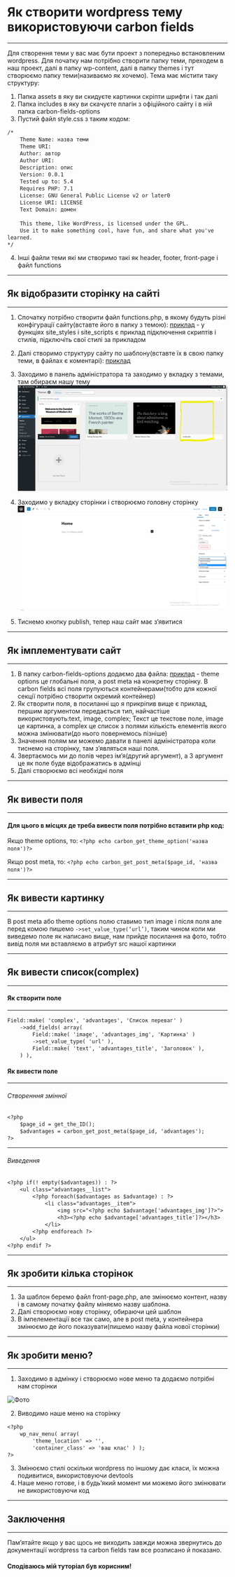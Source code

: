 # Як створити wordpress тему використовуючи carbon fields
---
Для створення теми у вас має бути проект з попередньо встановленим wordpress. Для початку нам потрібно створити папку теми, преходем в наш проект, далі в папку wp-content, далі в папку themes і тут створюємо папку теми(називаємо як хочемо). Тема має містити таку структуру:
1.	Папка assets в яку ви скидуєте картинки скріпти шрифти і так далі
2.	Папка includes в яку ви скачуєте плагін з офіційного сайту і в ній папка carbon-fields-options
3.	Пустий файл style.css з таким кодом:
```
/* 
    Theme Name: назва теми
    Theme URI: 
    Author: автор
    Author URI: 
    Description: опис
    Version: 0.0.1
    Tested up to: 5.4
    Requires PHP: 7.1
    License: GNU General Public License v2 or later0
    License URI: LICENSE
    Text Domain: домен
    
    This theme, like WordPress, is licensed under the GPL.
    Use it to make something cool, have fun, and share what you've learned.
*/
```
4.	Інші файли теми які ми створимо такі як header, footer, front-page і файл functions
---
## Як відобразити сторінку на сайті
---
1.	Спочатку потрібно створити файл functions.php, в якому будуть різні конфігурації сайту(вставте його в папку з темою): 
 [приклад](https://drive.google.com/file/d/1H9TTNnKZ_N9yilIUh4bQpr4wsd2MYOBD/view?usp=sharing ) - у функціях site_styles і site_scripts є приклад підключення скриптів і стилів, підключіть свої стилі за прикладом
2.	Далі створимо структуру сайту по шаблону(вставте їх в свою папку теми, в файлах є коментарі): 
[приклад](https://drive.google.com/drive/folders/14GF0LbIAZwQA7IYzCxFjGIJNq-Ho2lUw?usp=sharing )
3.	Заходимо в панель адміністратора та заходимо у вкладку з темами, там обираєм нашу тему 
![Фото](theme.png)

4.	Заходимо у вкладку сторінки і створюємо головну сторінку
![Фото](page.png)

5.  Тиснемо кнопку publish, тепер наш сайт має з’явитися
---
## Як імплементувати сайт
---
1.	В  папку carbon-fields-options додаємо два файла: [приклад](https://drive.google.com/drive/folders/1ht05NOdbJbKQ4DRooYbZeTyNlFQbp0p8?usp=sharing ) - theme options це глобальні поля, а post meta на конкретну сторінку. В carbon fields всі поля групуються контейнерами(тобто для кожної секції потрібно створити окремий контейнер)
2.	Як створити поля, в посиланні що я прикріпив вище є приклад, першим аргументом передається тип, найчастіше використовують:text, image, complex; Текст це текстове поле, image це картинка, а complex це список з полями кількість елементів якого можна змінювати(до нього повернемось пізніше)
3.	Значення полям ми можемо давати в панелі адміністратора коли тиснемо на сторінку, там з’являться наші поля.
4.	Звертаємось ми до полів через ім’я(другий аргумент), а 3 аргумент це як поле  буде відображатись в адмінці
5.	Далі створюємо всі необхідні поля
---
## Як вивести поля
---
#### Для цього в місцях де треба вивести поля потрібно вставити php код: 
Якщо theme options, то:
```<?php echo carbon_get_theme_option('назва поля')?>```

Якщо post meta, то: 
```<?php echo carbon_get_post_meta($page_id, 'назва поля')?>```

---
## Як вивести картинку
---
В post meta або theme options полю ставимо тип image і після поля але перед комою пишемо ```->set_value_type(‘url’)```, таким чином коли ми виведемо поле як написано вище, нам прийде посилання на фото, тобто вивід поля ми вставляємо в атрибут src нашої картинки

---
## Як вивести список(complex)
---

#### Як створити поле
---
``` 
Field::make( 'complex', 'advantages', 'Список переваг' )
    ->add_fields( array(
        Field::make( 'image', 'advantages_img', 'Картинка' )
        ->set_value_type( 'url' ),
        Field::make( 'text', 'advantages_title', 'Заголовок' ),
    ) ),
```
#### Як вивести поле
---
###### Створенння змінної
```
<?php 
    $page_id = get_the_ID();
    $advantages = carbon_get_post_meta($page_id, 'advantages');
?>
```
---
###### Виведення
```
<?php if(! empty($advantages)) : ?>
    <ul class="advantages__list">
        <?php foreach($advantages as $advantage) : ?>
            <li class="advantages__item">
      			<img src="<?php echo $advantage['advantages_img']?>">
                <h3><?php echo $advantage['advantages_title']?></h3>
            </li>
        <?php endforeach ?>
    </ul>
<?php endif ?>
```
---
## Як зробити кілька сторінок
---
1.	За шаблон беремо файл front-page.php, але змінюємо контент, назву і в самому початку файлу міняємо назву шаблона.
2.	Далі створюємо нову сторінку, обираючи цей шаблон
3.	В імпелементації все так само, але в post meta, у контейнера змінюємо де його показувати(пишемо назву файла нової сторінки)
---
## Як зробити меню?
---
1.	Заходимо в адмінку і створюємо нове меню та додаємо потрібні нам сторінки

![Фото](menu.png)

2.	Виводимо наше меню на сторінку
``` 
<?php
    wp_nav_menu( array( 
        'theme_location' => '', 
        'container_class' => 'ваш клас' ) ); 
?>
```
3.	Змінюємо стилі оскільки wordpress по іншому дає класи, їх можна подивитися, використовуючи devtools
4.	Наше меню готове, і в будь’який момент ми можемо його змінювати не використовуючи код
---
## Заключення
---
Пам’ятайте якщо у вас щось не виходить завжди можна звернутись до документації wordpress та carbon fields там все розписано й показано.
#### Сподіваюсь мій туторіал був корисним!

